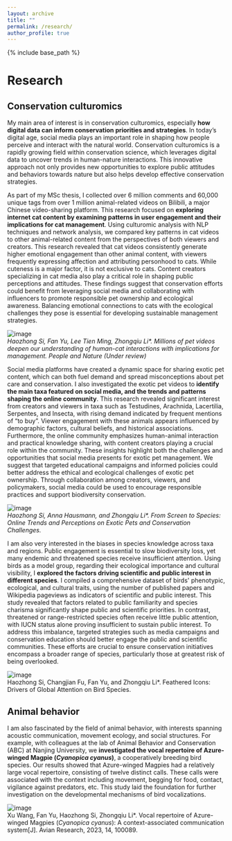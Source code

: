 ```yaml
---
layout: archive
title: ""
permalink: /research/
author_profile: true
---
```


{% include base_path %}

Research
===
Conservation culturomics
---
My main area of interest is in conservation culturomics, especially **how digital data can inform conservation priorities and strategies**. In today’s digital age, social media plays an important role in shaping how people perceive and interact with the natural world. Conservation culturomics is a rapidly growing field within conservation science, which leverages digital data to uncover trends in human-nature interactions. This innovative approach not only provides new opportunities to explore public attitudes and behaviors towards nature but also helps develop effective conservation strategies. 

As part of my MSc thesis, I collected over 6 million comments and 60,000 unique tags from over 1 million animal-related videos on Bilibili, a major Chinese video-sharing platform. This research focused on **exploring internet cat content by examining patterns in user engagement and their implications for cat management**. Using culturomic analysis with NLP techniques and network analysis, we compared key patterns in cat videos to other animal-related content from the perspectives of both viewers and creators. This research revealed that cat videos consistently generate higher emotional engagement than other animal content, with viewers frequently expressing affection and attributing personhood to cats. While cuteness is a major factor, it is not exclusive to cats. Content creators specializing in cat media also play a critical role in shaping public perceptions and attitudes. These findings suggest that conservation efforts could benefit from leveraging social media and collaborating with influencers to promote responsible pet ownership and ecological awareness. Balancing emotional connections to cats with the ecological challenges they pose is essential for developing sustainable management strategies.

![image](https://raw.githubusercontent.com/caicai555/hzsi-website/39cf5a9cff1b3ae4c8d6164a1e01746c0b154874/images/internet_cat.svg)  
_Haozhong Si, Fan Yu, Lee Tien Ming, Zhongqiu Li*. Millions of pet videos deepen our understanding of human-cat interactions with implications for management. People and Nature (Under review)_

Social media platforms have created a dynamic space for sharing exotic pet content, which can both fuel demand and spread misconceptions about pet care and conservation. I also investigated the exotic pet videos to **identify the main taxa featured on social media, and the trends and patterns shaping the online community**. This research revealed significant interest from creators and viewers in taxa such as Testudines, Arachnida, Lacertilia, Serpentes, and Insecta, with rising demand indicated by frequent mentions of “to buy”. Viewer engagement with these animals appears influenced by demographic factors, cultural beliefs, and historical associations. Furthermore, the online community emphasizes human-animal interaction and practical knowledge sharing, with content creators playing a crucial role within the community. These insights highlight both the challenges and opportunities that social media presents for exotic pet management. We suggest that targeted educational campaigns and informed policies could better address the ethical and ecological challenges of exotic pet ownership. Through collaboration among creators, viewers, and policymakers, social media could be used to encourage responsible practices and support biodiversity conservation.

![image](https://raw.githubusercontent.com/caicai555/hzsi-website/39cf5a9cff1b3ae4c8d6164a1e01746c0b154874/images/internet_exotic.svg)  
_Haozhong Si, Anna Hausmann, and Zhongqiu Li*. From Screen to Species: Online Trends and Perceptions on Exotic Pets and Conservation Challenges._

I am also very interested in the biases in species knowledge across taxa and regions. Public engagement is essential to slow biodiversity loss, yet many endemic and threatened species receive insufficient attention. Using birds as a model group, regarding their ecological importance and cultural visibility, I **explored the factors driving scientific and public interest in different species**. I compiled a comprehensive dataset of birds' phenotypic, ecological, and cultural traits, using the number of published papers and Wikipedia pageviews as indicators of scientific and public interest. This study revealed that factors related to public familiarity and species charisma significantly shape public and scientific priorities. In contrast, threatened or range-restricted species often receive little public attention, with IUCN status alone proving insufficient to sustain public interest. To address this imbalance, targeted strategies such as media campaigns and conservation education should better engage the public and scientific communities. These efforts are crucial to ensure conservation initiatives encompass a broader range of species, particularly those at greatest risk of being overlooked.

![image](https://raw.githubusercontent.com/caicai555/hzsi-website/39cf5a9cff1b3ae4c8d6164a1e01746c0b154874/images/bird_interest.svg)  
Haozhong Si, Changjian Fu, Fan Yu, and Zhongqiu Li*. Feathered Icons: Drivers of Global Attention on Bird Species.

Animal behavior
---
I am also fascinated by the field of animal behavior, with interests spanning acoustic communication, movement ecology, and social structures. For example, with colleagues at the lab of Animal Behavior and Conservation (ABC) at Nanjing University, we **investigated the vocal repertoire of Azure-winged Magpie (_Cyanopica cyanus_)**, a cooperatively breeding bird species. Our results showed that Azure-winged Magpies had a relatively large vocal repertoire, consisting of twelve distinct calls. These calls were associated with the context including movement, begging for food, contact, vigilance against predators, etc. This study laid the foundation for further investigation on the developmental mechanisms of bird vocalizations.

![image](https://github.com/caicai555/hzsi-website/blob/master/images/vocal.jpg?raw=true)  
Xu Wang, Fan Yu, Haozhong Si, Zhongqiu Li*. Vocal repertoire of Azure-winged Magpies (_Cyanopica cyanus_): A context-associated communication system[J]. Avian Research, 2023, 14, 100089. 
